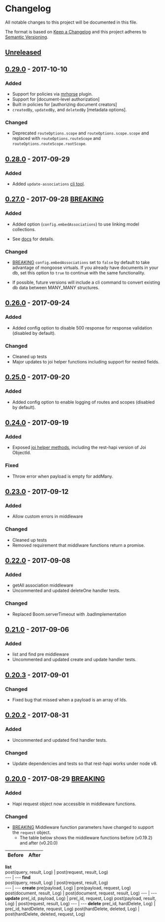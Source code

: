 # Changelog
All notable changes to this project will be documented in this file.

The format is based on [Keep a Changelog](http://keepachangelog.com/en/1.0.0/)
and this project adheres to [Semantic Versioning](http://semver.org/spec/v2.0.0.html).

## [Unreleased]


## [0.29.0] - 2017-10-10
### Added
- Support for policies via [mrhorse](https://github.com/mark-bradshaw/mrhorse) plugin.
- Support for [document-level authorization]
- Built in policies for [authorizing document creators]
- `createdBy`, `updatedBy`, and `deletedBy` [metadata options].

### Changed
- Deprecated `routeOptions.scope` and `routeOptions.scope.scope` and replaced with `routeOptions.routeScope` and `routeOptions.routeScope.rootScope`.

## [0.28.0] - 2017-09-29
### Added
- Added `update-associations` [cli tool](https://github.com/JKHeadley/rest-hapi#updating-many_many-db-data).

## [0.27.0] - 2017-09-28 [BREAKING]
### Added
- Added option (`config.embedAssociations`) to use linking model collections.
 * See [docs](https://github.com/JKHeadley/rest-hapi#many_many-data-storage) for details.

### Changed
- [BREAKING] `config.embedAssociations` set to `false` by default to take advantage of mongoose virtuals.  If you already have documents in your db, set this option to `true` to continue with the same functionality.
 * If possible, future versions will include a cli command to convert existing db data between MANY_MANY structures.

## [0.26.0] - 2017-09-24
### Added
- Added config option to disable 500 response for response validation (disabled by default).

### Changed
- Cleaned up tests
- Major updates to joi helper functions including support for nested fields.

## [0.25.0] - 2017-09-20
### Added
- Added config option to enable logging of routes and scopes (disabled by default).

## [0.24.0] - 2017-09-19
### Added
- Exposed [joi helper methods](https://github.com/JKHeadley/rest-hapi#joi-helper-methods), including the rest-hapi version of Joi ObjectId.
### Fixed
- Throw error when payload is empty for addMany.

## [0.23.0] - 2017-09-12
### Added
- Allow custom errors in middleware

### Changed
- Cleaned up tests
- Removed requirement that middlware functions return a promise.

## [0.22.0] - 2017-09-08
### Added
- getAll association middleware
- Uncommented and updated deleteOne handler tests.

### Changed
- Replaced Boom.serverTimeout with .badImplementation

## [0.21.0] - 2017-09-06
### Added
- list and find pre middleware
- Uncommented and updated create and update handler tests.

## [0.20.3] - 2017-09-01
### Changed
- Fixed bug that missed when a payload is an array of Ids.

## [0.20.2] - 2017-08-31
### Added
- Uncommented and updated find handler tests.

### Changed
- Update dependencies and tests so that rest-hapi works under node v8.

## [0.20.0] - 2017-08-29 [BREAKING]
### Added
- Hapi request object now accessible in middleware functions.

### Changed
- [BREAKING] Middleware function parameters have changed to support the ``request`` object. 
  * The table below shows the middleware functions before (v0.19.2) and after (v0.20.0)

Before | After
--- | --- 
**list**    
post(query, result, Log) |      post(request, result, Log)  
--- | --- 
**find**   
post(query, result, Log)    |      post(request, result, Log)  
--- | --- 
**create** 
pre(payload, Log) | pre(payload, request, Log)
post(document, result, Log) | post(document, request, result, Log)
--- | --- 
**update** 
pre(\_id, payload, Log) | pre(\_id, request, Log)
post(payload, result, Log) | post(request, result, Log)
--- | --- 
**delete** 
pre(\_id, hardDelete, Log) | pre(\_id, hardDelete, request, Log)
post(hardDelete, deleted, Log) | post(hardDelete, deleted, request, Log)



[Unreleased]: https://github.com/jkheadley/rest-hapi/compare/v0.29.0...HEAD
[0.20.0]: https://github.com/jkheadley/rest-hapi/compare/v0.19.2...v0.20.0
[0.20.2]: https://github.com/jkheadley/rest-hapi/compare/v0.20.0...v0.20.2
[0.20.3]: https://github.com/jkheadley/rest-hapi/compare/v0.20.2...v0.20.3
[0.21.0]: https://github.com/jkheadley/rest-hapi/compare/v0.20.3...v0.21.0
[0.22.0]: https://github.com/jkheadley/rest-hapi/compare/v0.21.0...v0.22.0
[0.23.0]: https://github.com/jkheadley/rest-hapi/compare/v0.22.0...v0.23.0
[0.24.0]: https://github.com/jkheadley/rest-hapi/compare/v0.23.0...v0.24.0
[0.25.0]: https://github.com/jkheadley/rest-hapi/compare/v0.24.0...v0.25.0
[0.26.0]: https://github.com/jkheadley/rest-hapi/compare/v0.25.0...v0.26.0
[0.27.0]: https://github.com/jkheadley/rest-hapi/compare/v0.26.0...v0.27.0
[0.28.0]: https://github.com/jkheadley/rest-hapi/compare/v0.27.0...v0.28.0
[0.29.0]: https://github.com/jkheadley/rest-hapi/compare/v0.28.0...v0.29.0

[BREAKING]: https://github.com/JKHeadley/rest-hapi/releases
